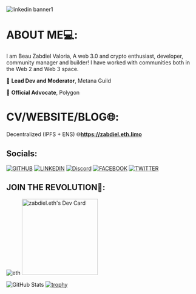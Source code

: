 ![linkedin banner1](https://user-images.githubusercontent.com/89659909/168488777-d280aee1-9513-44a3-aeb2-d4459853769a.png)

# ABOUT ME💻:
I am Beau Zabdiel Valoria, A web 3.0 and crypto enthusiast, developer, community manager and builder! I have worked with communities both in the Web 2 and Web 3 space.


💼 **Lead Dev and Moderator**, Metana Guild

💼 **Official Advocate**, Polygon


# CV/WEBSITE/BLOG🌐:
Decentralized (IPFS + ENS)
🌐**https://zabdiel.eth.limo**


## Socials:

[![GITHUB](https://img.shields.io/badge/GitHub-100000?style=for-the-badge&logo=github&logoColor=white "title-1" )](https://github.com/Zabbb)
[![LINKEDIN](https://img.shields.io/badge/LinkedIn-0077B5?style=for-the-badge&logo=linkedin&logoColor=white "title-2" )](https://www.linkedin.com/in/beau-zabdiel-valoria-495346210/)
[![Discord](https://img.shields.io/badge/Discord-7289DA?style=for-the-badge&logo=discord&logoColor=white)](https://discordapp.com/users/718247818795417714/)
[![FACEBOOK](https://img.shields.io/badge/Facebook-1877F2?style=for-the-badge&logo=facebook&logoColor=white "title-3" )](https://www.facebook.com/beauzabdiel.valoria06/)
[![TWITTER](https://img.shields.io/badge/Twitter-1DA1F2?style=for-the-badge&logo=twitter&logoColor=white)](https://twitter.com/ZabbZabbbbb)


## JOIN THE REVOLUTION👷:

![eth](https://user-images.githubusercontent.com/89659909/148476756-c05ac72d-5cdf-466c-b2c9-441916eec132.gif)
<a href="https://app.daily.dev/beauzabdiel"><img src="https://api.daily.dev/devcards/9ad84929a3254c67a129c138478dc243.png?r=07z" width="200" alt="zabdiel.eth's Dev Card"/></a>

![GitHub Stats](https://github-readme-stats.vercel.app/api?username=zabbb&theme=dark)
[![trophy](https://github-profile-trophy.vercel.app/?username=zabbb&theme=onedark)](https://github.com/ryo-ma/github-profile-trophy)


